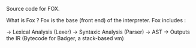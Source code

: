 Source code for FOX.

What is Fox ? Fox is the base (front end) of the interpreter. 
Fox includes :

-> Lexical Analysis (Lexer)
-> Syntaxic Analysis (Parser)
-> AST
-> Outputs the IR (Bytecode for Badger, a stack-based vm)
